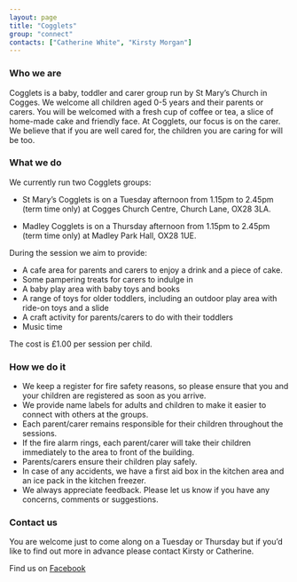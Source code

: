 ```yaml
---
layout: page
title: "Cogglets"
group: "connect"
contacts: ["Catherine White", "Kirsty Morgan"]
---
```


### Who we are
Cogglets is a baby, toddler and carer group run by St Mary’s Church in Cogges. We welcome all children aged 0-5 years and their parents or carers. You will be welcomed with a fresh cup of coffee or tea, a slice of home-made cake and friendly face.  At Cogglets, our focus is on the carer. We believe that if you are well cared for, the children you are caring for will be too. 

### What we do
We currently run two Cogglets groups:

* St Mary’s Cogglets is on a Tuesday afternoon from 1.15pm to 2.45pm (term time only) at Cogges Church Centre, Church Lane, OX28 3LA.

* Madley Cogglets is on a Thursday afternoon from 1.15pm to 2.45pm (term time only) at Madley Park Hall, OX28 1UE.

During the session we aim to provide:

* A cafe area for parents and carers to enjoy a drink and a piece of cake.
* Some pampering treats for carers to indulge in
* A baby play area with baby toys and books
* A range of toys for older toddlers, including an outdoor play area with ride-on toys and a slide
* A craft activity for parents/carers to do with their toddlers
* Music time

The cost is £1.00 per session per child.

### How we do it
* We keep a register for fire safety reasons, so please ensure that you and your children are registered as soon as you arrive.
* We provide name labels for adults and children to make it easier to connect with others at the groups.
* Each parent/carer remains responsible for their children throughout the sessions. 
* If the fire alarm rings, each parent/carer will take their children immediately to the area to front of the building.
* Parents/carers ensure their children play safely. 
* In case of any accidents, we have a first aid box in the kitchen area and an ice pack in the kitchen freezer.
* We always appreciate feedback. Please let us know if you have any concerns, comments or suggestions.

### Contact us

You are welcome just to come along on a Tuesday or Thursday but if you’d like to find out more in advance please contact Kirsty or Catherine.

Find us on [Facebook](https://www.facebook.com/groups/317108641669476/)
